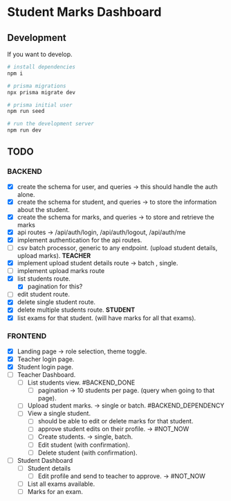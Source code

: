 # Student Marks Dashboard

## Development

If you want to develop.

```bash
# install dependencies
npm i

# prisma migrations
npx prisma migrate dev

# prisma initial user
npm run seed

# run the development server
npm run dev
```


## TODO

### BACKEND

- [x] create the schema for user, and queries -> this should handle the auth alone.
- [x] create the schema for student, and queries -> to store the information about the student.
- [x] create the schema for marks, and queries -> to store and retrieve the marks
- [x] api routes -> /api/auth/login, /api/auth/logout, /api/auth/me
- [x] implement authentication for the api routes.
- [ ] csv batch processor, generic to any endpoint. (upload student details, upload marks).
**TEACHER**
- [x] implement upload student details route -> batch , single.
- [ ] implement upload marks route
- [x] list students route.
  - [x] pagination for this?
- [ ] edit student route.
- [x] delete single student route.
- [x] delete multiple students route.
**STUDENT**
- [x] list exams for that student. (will have marks for all that exams).

### FRONTEND

- [x] Landing page -> role selection, theme toggle.
- [x] Teacher login page.
- [x] Student login page.
- [ ] Teacher Dashboard.
  - [ ] List students view. #BACKEND_DONE
    - [ ] pagination -> 10 students per page. (query when going to that page).
  - [ ] Upload student marks. -> single or batch. #BACKEND_DEPENDENCY
  - [ ] View a single student.
    - [ ] should be able to edit or delete marks for that student.
    - [ ] approve student edits on their profile. -> #NOT_NOW
    - [ ] Create students. -> single, batch.
    - [ ] Edit student (with confirmation).
    - [ ] Delete student (with confirmation).
- [ ] Student Dashboard
  - [ ] Student details
    - [ ] Edit profile and send to teacher to approve. -> #NOT_NOW
  - [ ] List all exams available.
  - [ ] Marks for an exam.

